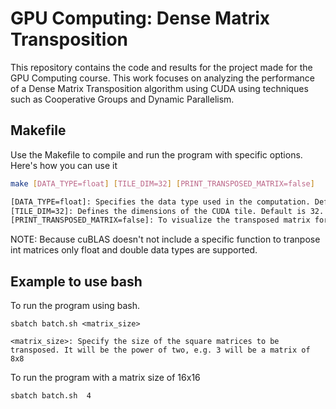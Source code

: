 # GPU Computing: Dense Matrix Transposition

This repository contains the code and results for the project made for the GPU Computing course. This work focuses on analyzing the performance of a Dense Matrix Transposition algorithm using CUDA using techniques such as Cooperative Groups and Dynamic Parallelism.

## Makefile 
Use the Makefile to compile and run the program with specific options. Here's how you can use it

```bash
make [DATA_TYPE=float] [TILE_DIM=32] [PRINT_TRANSPOSED_MATRIX=false]

[DATA_TYPE=float]: Specifies the data type used in the computation. Default is float.
[TILE_DIM=32]: Defines the dimensions of the CUDA tile. Default is 32.
[PRINT_TRANSPOSED_MATRIX=false]: To visualize the transposed matrix for each method. In case 
```
NOTE: Because cuBLAS doesn't not include a specific function to tranpose int matrices only float and double data types are supported.

## Example to use bash
To run the program using bash.
```
sbatch batch.sh <matrix_size>

<matrix_size>: Specify the size of the square matrices to be transposed. It will be the power of two, e.g. 3 will be a matrix of 8x8
```

To run the program with a matrix size of 16x16

```bash
sbatch batch.sh  4
```